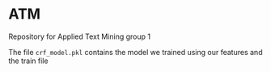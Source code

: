 # ATM
Repository for Applied Text Mining group 1

The file ```crf_model.pkl``` contains the model we trained using our features and the train file
